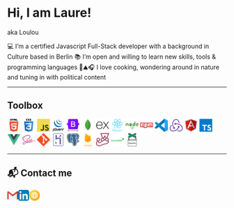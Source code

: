 # Hi, I am Laure!
aka Loulou

💻 I’m a certified Javascript Full-Stack developer with a background in Culture based in Berlin
📚 I’m open and willing to learn new skills, tools & programming languages
🍳⛰️🎧 I love cooking, wondering around in nature and tuning in with political content

---

## Toolbox

<img src="https://github.com/devicons/devicon/blob/master/icons/html5/html5-original-wordmark.svg" width="30" height="30"/> 
<img src="https://github.com/devicons/devicon/blob/master/icons/css3/css3-original-wordmark.svg" width="30" height="30" /> 
<img src="https://github.com/devicons/devicon/blob/master/icons/javascript/javascript-original.svg" width="30" height="30" /> 
<img src="https://github.com/devicons/devicon/blob/master/icons/jquery/jquery-original-wordmark.svg" width="30" height="30" /> 
<img src="https://github.com/devicons/devicon/blob/master/icons/bootstrap/bootstrap-original-wordmark.svg" width="30" height="30" /> 
<img src="https://github.com/devicons/devicon/blob/master/icons/mongodb/mongodb-original.svg" width="30" height="30" /> 
<img src="https://github.com/devicons/devicon/blob/master/icons/express/express-original.svg" width="30" height="30" /> 
<img src="https://github.com/devicons/devicon/blob/master/icons/react/react-original-wordmark.svg" width="30" height="30" /> 
<img src="https://github.com/devicons/devicon/blob/master/icons/nodejs/nodejs-plain-wordmark.svg" width="30" height="30" /> 
<img src="https://github.com/devicons/devicon/blob/master/icons/npm/npm-original-wordmark.svg" width="30" height="30" /> 
<img src="https://github.com/devicons/devicon/blob/master/icons/vscode/vscode-original.svg" width="30" height="30" /> 
<img src="https://github.com/devicons/devicon/blob/master/icons/redux/redux-original.svg" width="30" height="30" /> 
<img src="https://github.com/devicons/devicon/blob/master/icons/angularjs/angularjs-original.svg" width="30" height="30" /> 
<img src="https://github.com/devicons/devicon/blob/master/icons/typescript/typescript-plain.svg" width="30" height="30" /> 
<img src="https://github.com/devicons/devicon/blob/master/icons/vuejs/vuejs-original.svg" width="30" height="30" />
<img src="https://github.com/devicons/devicon/blob/master/icons/sass/sass-original.svg" width="30" height="30" /> 
<img src="https://github.com/devicons/devicon/blob/master/icons/git/git-original.svg" width="30" height="30" /> 
<img src="https://github.com/devicons/devicon/blob/master/icons/heroku/heroku-original.svg" width="30" height="30" /> 
<img src="https://github.com/devicons/devicon/blob/master/icons/postgresql/postgresql-original.svg" width="30" height="30" /> 
<img src="https://github.com/devicons/devicon/blob/master/icons/firebase/firebase-plain-wordmark.svg" width="30" height="30" /> 
<img src="https://github.com/devicons/devicon/blob/master/icons/jest/jest-plain.svg" width="30" height="30" /> 
<img src="https://github.com/devicons/devicon/blob/master/icons/cucumber/cucumber-plain-wordmark.svg" width="30" height="30" /> 
<img src="https://github.com/devicons/devicon/blob/master/icons/puppeteer/puppeteer-original.svg" width="30" height="30" /> 



---

## 📬 Contact me

[<img align="left" alt="send me an email" width="25px" src="gmail.svg" />](mailto:laure.lincker@gmail.com@gmail.com)
[<img align="left" alt="linkedin profile" width="25px" src="linkedin.svg" />](https://www.linkedin.com/in/laure-lincker/)
[<img align="left" alt="portfolio" width="25px" src="internet.png" />](https://louloulinck.github.io/portfolio-site-careerfoundry/index.html#home-page)
